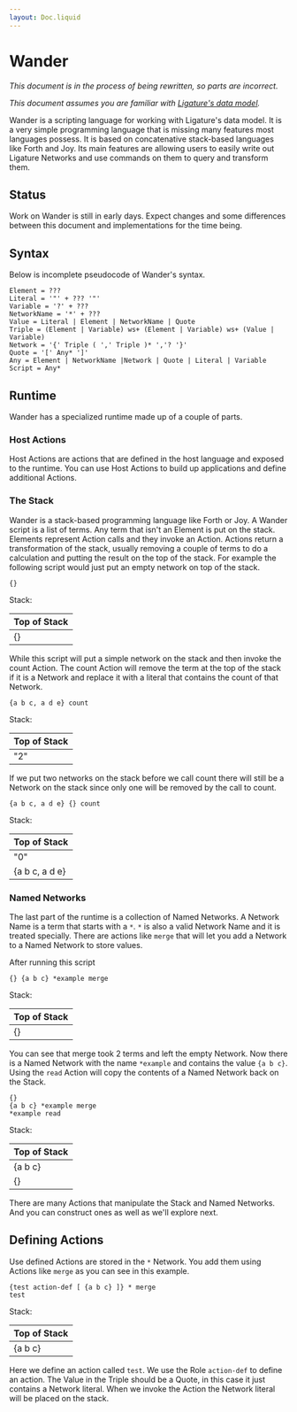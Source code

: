```yaml
---
layout: Doc.liquid
---
```


# Wander

*This document is in the process of being rewritten, so parts are incorrect.*

*This document assumes you are familiar with [Ligature's data model](/docs/ligature/).*

Wander is a scripting language for working with Ligature's data model.
It is a very simple programming language that is missing many features most languages possess.
It is based on concatenative stack-based languages like Forth and Joy.
Its main features are allowing users to easily write out Ligature Networks and use commands on them to query and transform them.

## Status

Work on Wander is still in early days.
Expect changes and some differences between this document and implementations for the time being.

## Syntax

Below is incomplete pseudocode of Wander's syntax.

```
Element = ???
Literal = '"' + ??? '"'
Variable = '?' + ???
NetworkName = '*' + ???
Value = Literal | Element | NetworkName | Quote
Triple = (Element | Variable) ws+ (Element | Variable) ws+ (Value | Variable)
Network = '{' Triple ( ',' Triple )* ','? '}'
Quote = '[' Any* ']'
Any = Element | NetworkName |Network | Quote | Literal | Variable
Script = Any*
```

## Runtime

Wander has a specialized runtime made up of a couple of parts.

### Host Actions

Host Actions are actions that are defined in the host language and exposed to the runtime.
You can use Host Actions to build up applications and define additional Actions.

### The Stack

Wander is a stack-based programming language like Forth or Joy.
A Wander script is a list of terms.
Any term that isn't an Element is put on the stack.
Elements represent Action calls and they invoke an Action.
Actions return a transformation of the stack, usually removing a couple of terms to do a calculation and putting the result on the top of the stack.
For example the following script would just put an empty network on top of the stack.

```wander
{}
```

Stack:

| Top of Stack |
| ------------ |
| {}           |

While this script will put a simple network on the stack and then invoke the count Action.
The count Action will remove the term at the top of the stack if it is a Network and replace it with a literal that contains the count of that Network.

```wander
{a b c, a d e} count
```

Stack:

| Top of Stack |
| ------------ |
| "2"          |

If we put two networks on the stack before we call count there will still be a Network on the stack since only one will be removed by the call to count.

```wander
{a b c, a d e} {} count
```

Stack:

| Top of Stack   |
| -------------- |
| "0"            |
| {a b c, a d e} |

### Named Networks

The last part of the runtime is a collection of Named Networks.
A Network Name is a term that starts with a `*`.
`*` is also a valid Network Name and it is treated specially.
There are actions like `merge` that will let you add a Network to a Named Network to store values.

After running this script

```
{} {a b c} *example merge
```

Stack:

| Top of Stack   |
| -------------- |
| {}             |

You can see that merge took 2 terms and left the empty Network.
Now there is a Named Network with the name `*example` and contains the value `{a b c}`.
Using the `read` Action will copy the contents of a Named Network back on the Stack.

```
{}
{a b c} *example merge 
*example read
```

Stack:

| Top of Stack   |
| -------------- |
| {a b c}        |
| {}             |

There are many Actions that manipulate the Stack and Named Networks.
And you can construct ones as well as we'll explore next.

## Defining Actions

Use defined Actions are stored in the `*` Network.
You add them using Actions like `merge` as you can see in this example.

```
{test action-def [ {a b c} ]} * merge
test
```

Stack:

| Top of Stack   |
| -------------- |
| {a b c}        |

Here we define an action called `test`.
We use the Role `action-def` to define an action.
The Value in the Triple should be a Quote, in this case it just contains a Network literal.
When we invoke the Action the Network literal will be placed on the stack.
